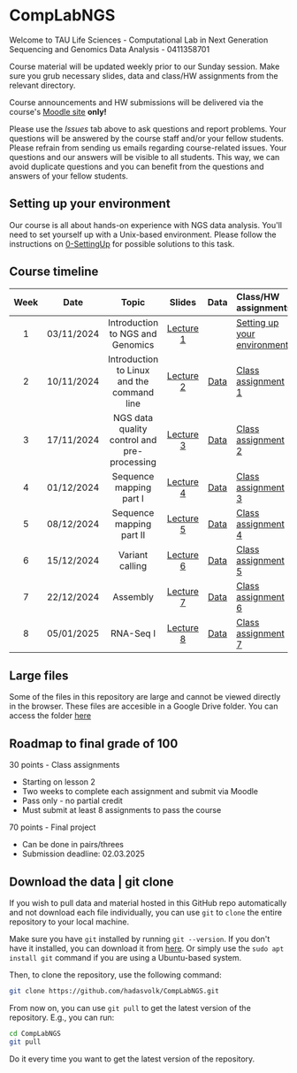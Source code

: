 # CompLabNGS
Welcome to TAU Life Sciences - Computational Lab in Next Generation Sequencing and Genomics Data Analysis - 0411358701

Course material will be updated weekly prior to our Sunday session. Make sure you grub necessary slides, data and class/HW assignments from the relevant directory.

Course announcements and HW submissions will be delivered via the course's [Moodle site](https://moodle.tau.ac.il/course) **only!**

Please use the *Issues* tab above to ask questions and report problems. Your questions will be answered by the course staff and/or your fellow students. Please refrain from sending us emails regarding course-related issues. Your questions and our answers will be visible to all students. This way, we can avoid duplicate questions and you can benefit from the questions and answers of your fellow students.

## Setting up your environment

Our course is all about hands-on experience with NGS data analysis. You'll need to set yourself up with a Unix-based environment. Please follow the instructions on [0-SettingUp](https://github.com/hadasvolk/CompLabNGS/blob/main/0-SettingUp/SettingUp.md) for possible solutions to this task.

## Course timeline
| Week | Date | Topic | Slides | Data | Class/HW assignments |
|:----:|:----:|:-----:|:------:|:----:|:---------------------|
| 1 | 03/11/2024 | Introduction to NGS and Genomics | [Lecture 1](https://github.com/hadasvolk/CompLabNGS/blob/main/1-IntroToNGS/Lesson1.pdf) | | [Setting up your environment](https://github.com/hadasvolk/CompLabNGS/blob/main/0-SettingUp/SettingUp.md) |
| 2 | 10/11/2024 | Introduction to Linux and the command line | [Lecture 2](https://github.com/hadasvolk/CompLabNGS/blob/main/2-Linux/Lesson2.pdf) | [Data](https://github.com/hadasvolk/CompLabNGS/tree/main/2-Linux/data) | [Class assignment 1](https://github.com/hadasvolk/CompLabNGS/tree/main/2-Linux/hw.md) |
| 3 | 17/11/2024 | NGS data quality control and pre-processing | [Lecture 3](https://github.com/hadasvolk/CompLabNGS/tree/main/3-QC/Lesson3.pdf) | [Data](https://github.com/hadasvolk/CompLabNGS/tree/main/3-QC/data) | [Class assignment 2](https://github.com/hadasvolk/CompLabNGS/tree/main/3-QC/hw.md) |
| 4 | 01/12/2024 | Sequence mapping part I | [Lecture 4](https://github.com/hadasvolk/CompLabNGS/tree/main/4-Mapping1/Lesson4.pdf) | [Data](https://github.com/hadasvolk/CompLabNGS/tree/main/4-Mapping1/data) | [Class assignment 3](https://github.com/hadasvolk/CompLabNGS/tree/main/4-Mapping1/hw.md) |
| 5 | 08/12/2024 | Sequence mapping part II | [Lecture 5](https://github.com/hadasvolk/CompLabNGS/tree/main/5-Mapping2/Lesson4.pdf) | [Data](https://github.com/hadasvolk/CompLabNGS/tree/main/5-Mapping2/data) | [Class assignment 4](https://github.com/hadasvolk/CompLabNGS/tree/main/5-Mapping2/hw.md) |
| 6 | 15/12/2024 | Variant calling | [Lecture 6](https://github.com/hadasvolk/CompLabNGS/tree/main/6-VariantCalling/Lesson6.pdf) | [Data](https://github.com/hadasvolk/CompLabNGS/tree/main/6-VariantCalling/data) | [Class assignment 5](https://github.com/hadasvolk/CompLabNGS/tree/main/6-VariantCalling/hw.md) |
| 7 | 22/12/2024 | Assembly | [Lecture 7](https://github.com/hadasvolk/CompLabNGS/tree/main/7-Assembly/Lesson7.pdf) | [Data](https://github.com/hadasvolk/CompLabNGS/tree/main/7-Assembly/data) | [Class assignment 6](https://github.com/hadasvolk/CompLabNGS/tree/main/7-Assembly/hw.md) |
| 8 | 05/01/2025 | RNA-Seq I | [Lecture 8](https://github.com/hadasvolk/CompLabNGS/tree/main/8-RNA1/Lesson8.pdf) | [Data](https://github.com/hadasvolk/CompLabNGS/tree/main/8-RNA1/data) | [Class assignment 7](https://github.com/hadasvolk/CompLabNGS/tree/main/8-RNA1/hw.md) |

## Large files
Some of the files in this repository are large and cannot be viewed directly in the browser. These files are accesible in a Google Drive folder. You can access the folder [here](https://drive.google.com/drive/folders/1N1pYkeFPUOo4_Hv_Jk2MzgzlZ-LLWXSY?usp=sharing)

## Roadmap to final grade of 100
30 points - Class assignments
* Starting on lesson 2
* Two weeks to complete each assignment and submit via Moodle
* Pass only - no partial credit
* Must submit at least 8 assignments to pass the course

70 points - Final project
* Can be done in pairs/threes
* Submission deadline: 02.03.2025

## Download the data | git clone
If you wish to pull data and material hosted in this GitHub repo automatically and not download each file individually, you can use `git` to `clone` the entire repository to your local machine.

Make sure you have `git` installed by running `git --version`. If you don't have it installed, you can download it from [here](https://git-scm.com/downloads). Or simply use the `sudo apt install git` command if you are using a Ubuntu-based system.

Then, to clone the repository, use the following command:
```bash
git clone https://github.com/hadasvolk/CompLabNGS.git
```

From now on, you can use `git pull` to get the latest version of the repository. E.g., you can run:
```bash
cd CompLabNGS
git pull
```

Do it every time you want to get the latest version of the repository.
